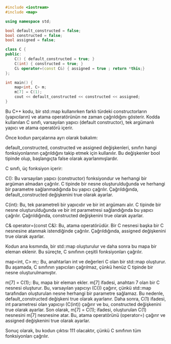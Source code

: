 ```CPP
#include <iostream>
#include <map>

using namespace std;

bool default_constructed = false;
bool constructed = false;
bool assigned = false;

class C {
public:
	C() { default_constructed = true; }
	C(int) { constructed = true; }
	C& operator=(const C&) { assigned = true ; return *this;}
};

int main() {
	map<int, C> m;
	m[7] = C(1);
	cout << default_constructed << constructed << assigned;
}
```


Bu C++ kodu, bir std::map kullanırken farklı türdeki constructorların (yapıcıların) ve atama operatörünün ne zaman çağrıldığını gösterir. Kodda kullanılan C sınıfı, varsayılan yapıcı (default constructor), tek argümanlı yapıcı ve atama operatörü içerir.

Önce kodun parçalarına ayrı olarak bakalım:

default_constructed, constructed ve assigned değişkenleri, sınıfın hangi fonksiyonlarının çağrıldığını takip etmek için kullanılır. Bu değişkenler bool tipinde olup, başlangıçta false olarak ayarlanmışlardır.

C sınıfı, üç fonksiyon içerir:

C(): Bu varsayılan yapıcı (constructor) fonksiyondur ve herhangi bir argüman almadan çağrılır. C tipinde bir nesne oluşturulduğunda ve herhangi bir parametre sağlanmadığında bu yapıcı çağrılır. Çağrıldığında, default_constructed değişkenini true olarak ayarlar.

C(int): Bu, tek parametreli bir yapıcıdır ve bir int argümanı alır. C tipinde bir nesne oluşturulduğunda ve bir int parametresi sağlandığında bu yapıcı çağrılır. Çağrıldığında, constructed değişkenini true olarak ayarlar.

C& operator=(const C&): Bu, atama operatörüdür. Bir C nesnesi başka bir C nesnesine atanmak istendiğinde çağrılır. Çağrıldığında, assigned değişkenini true olarak ayarlar.

Kodun ana kısmında, bir std::map oluşturulur ve daha sonra bu mapa bir eleman eklenir. Bu süreçte, C sınıfının çeşitli fonksiyonları çağrılır.

map<int, C> m;: Bu, anahtarları int ve değerleri C olan bir std::map oluşturur. Bu aşamada, C sınıfının yapıcıları çağrılmaz, çünkü henüz C tipinde bir nesne oluşturulmamıştır.

m[7] = C(1);: Bu, mapa bir eleman ekler. m[7] ifadesi, anahtarı 7 olan bir C nesnesi oluşturur. Bu, varsayılan yapıcıyı (C()) çağırır, çünkü std::map tarafından oluşturulan nesne herhangi bir parametre sağlamaz. Bu nedenle, default_constructed değişkeni true olarak ayarlanır. Daha sonra, C(1) ifadesi, int parametresi olan yapıcıyı (C(int)) çağırır ve bu, constructed değişkenini true olarak ayarlar. Son olarak, m[7] = C(1); ifadesi, oluşturulan C(1) nesnesini m[7] nesnesine atar. Bu, atama operatörünü (operator=) çağırır ve assigned değişkenini true olarak ayarlar.

Sonuç olarak, bu kodun çıktısı 111 olacaktır, çünkü C sınıfının tüm fonksiyonları çağrılır.


